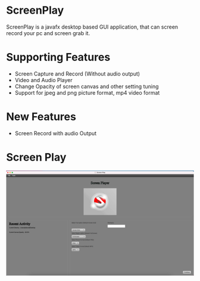 
# ScreenPlay

ScreenPlay is a javafx desktop based GUI application, that can screen record your pc and screen grab it.

# Supporting Features

  - Screen Capture and Record (Without audio output)
  - Video and Audio Player
  - Change Opacity of screen canvas and other setting tuning
  - Support for jpeg and png picture format, mp4 video format

# New Features

  - Screen Record with audio Output

# Screen Play

![image info](./src/main/resources/overview.png)